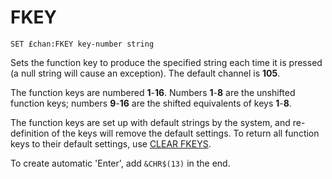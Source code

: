 # FKEY

`SET £chan:FKEY key-number string`

Sets the function key to produce the specified string each time it is pressed (a null string will cause an exception). The default channel is **105**.

The function keys are numbered **1**-**16**. Numbers **1**-**8** are the unshifted function keys; numbers **9**-**16** are the shifted equivalents of keys **1**-**8**.

The function keys are set up with default strings by the system, and re-definition of the keys will remove the default settings. To return all function keys to their default settings, use [CLEAR FKEYS](man_cs-clear.md).

To create automatic 'Enter', add `&CHR$(13)` in the end.
